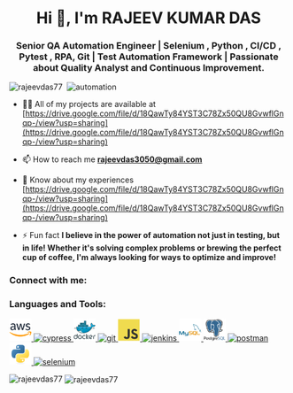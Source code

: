 
<h1 align="center">Hi 👋, I'm RAJEEV KUMAR DAS</h1>
<h3 align="center">Senior QA Automation Engineer | Selenium , Python , CI/CD , Pytest , RPA, Git | Test Automation Framework | Passionate about Quality Analyst and Continuous Improvement.</h3>

<img align="right" alt="automation" width="400" src="https://user-images.githubusercontent.com/55389276/140866485-8fb1c876-9a8f-4d6a-98dc-08c4981eaf70.gif"> 
<p align="left"> <img src="https://komarev.com/ghpvc/?username=rajeevdas77&label=Profile%20views&color=0e75b6&style=flat" alt="rajeevdas77" /> </p>



- 👨‍💻 All of my projects are available at [https://drive.google.com/file/d/18QawTy84YST3C78Zx50QU8GvwflGnqp-/view?usp=sharing](https://drive.google.com/file/d/18QawTy84YST3C78Zx50QU8GvwflGnqp-/view?usp=sharing)

- 📫 How to reach me **rajeevdas3050@gmail.com**

- 📄 Know about my experiences [https://drive.google.com/file/d/18QawTy84YST3C78Zx50QU8GvwflGnqp-/view?usp=sharing](https://drive.google.com/file/d/18QawTy84YST3C78Zx50QU8GvwflGnqp-/view?usp=sharing)

- ⚡ Fun fact **I believe in the power of automation not just in testing, but in life! Whether it's solving complex problems or brewing the perfect cup of coffee, I'm always looking for ways to optimize and improve!**

<h3 align="left">Connect with me:</h3>
<p align="left">
</p>

<h3 align="left">Languages and Tools:</h3>
<p align="left"> <a href="https://aws.amazon.com" target="_blank" rel="noreferrer"> <img src="https://raw.githubusercontent.com/devicons/devicon/master/icons/amazonwebservices/amazonwebservices-original-wordmark.svg" alt="aws" width="40" height="40"/> </a> <a href="https://www.cypress.io" target="_blank" rel="noreferrer"> <img src="https://raw.githubusercontent.com/simple-icons/simple-icons/6e46ec1fc23b60c8fd0d2f2ff46db82e16dbd75f/icons/cypress.svg" alt="cypress" width="40" height="40"/> </a> <a href="https://www.docker.com/" target="_blank" rel="noreferrer"> <img src="https://raw.githubusercontent.com/devicons/devicon/master/icons/docker/docker-original-wordmark.svg" alt="docker" width="40" height="40"/> </a> <a href="https://git-scm.com/" target="_blank" rel="noreferrer"> <img src="https://www.vectorlogo.zone/logos/git-scm/git-scm-icon.svg" alt="git" width="40" height="40"/> </a> <a href="https://developer.mozilla.org/en-US/docs/Web/JavaScript" target="_blank" rel="noreferrer"> <img src="https://raw.githubusercontent.com/devicons/devicon/master/icons/javascript/javascript-original.svg" alt="javascript" width="40" height="40"/> </a> <a href="https://www.jenkins.io" target="_blank" rel="noreferrer"> <img src="https://www.vectorlogo.zone/logos/jenkins/jenkins-icon.svg" alt="jenkins" width="40" height="40"/> </a> <a href="https://www.mysql.com/" target="_blank" rel="noreferrer"> <img src="https://raw.githubusercontent.com/devicons/devicon/master/icons/mysql/mysql-original-wordmark.svg" alt="mysql" width="40" height="40"/> </a> <a href="https://www.postgresql.org" target="_blank" rel="noreferrer"> <img src="https://raw.githubusercontent.com/devicons/devicon/master/icons/postgresql/postgresql-original-wordmark.svg" alt="postgresql" width="40" height="40"/> </a> <a href="https://postman.com" target="_blank" rel="noreferrer"> <img src="https://www.vectorlogo.zone/logos/getpostman/getpostman-icon.svg" alt="postman" width="40" height="40"/> </a> <a href="https://www.python.org" target="_blank" rel="noreferrer"> <img src="https://raw.githubusercontent.com/devicons/devicon/master/icons/python/python-original.svg" alt="python" width="40" height="40"/> </a> <a href="https://www.selenium.dev" target="_blank" rel="noreferrer"> <img src="https://raw.githubusercontent.com/detain/svg-logos/780f25886640cef088af994181646db2f6b1a3f8/svg/selenium-logo.svg" alt="selenium" width="40" height="40"/> </a> </p>

<p><img align="left" src="https://github-readme-stats.vercel.app/api/top-langs?username=rajeevdas77&show_icons=true&locale=en&layout=compact" alt="rajeevdas77" /></p>

<p>&nbsp;<img align="center" src="https://github-readme-stats.vercel.app/api?username=rajeevdas77&show_icons=true&locale=en" alt="rajeevdas77" /></p>
